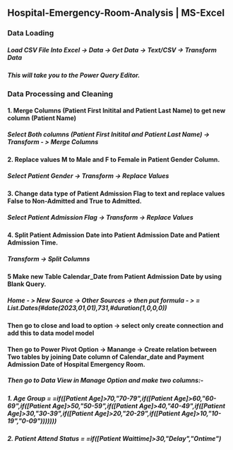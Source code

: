 ## Hospital-Emergency-Room-Analysis | MS-Excel

### Data Loading
##### Load CSV File Into Excel -> Data -> Get Data -> Text/CSV -> Transform Data
##### This will take you to the Power Query Editor.

### Data Processing and Cleaning
#### 1. Merge Columns (Patient First Initital and Patient Last Name) to get new column (Patient Name)
#####   Select Both columns (Patient First Initital and Patient Last Name) -> Transform - > Merge Columns
#### 2. Replace values M to Male and F to Female in Patient Gender Column.
#####   Select Patient Gender -> Transform -> Replace Values
#### 3. Change data type of Patient Admission Flag to text and replace values False to Non-Admitted and True to Admitted.
#####   Select Patient Admission Flag -> Transform -> Replace Values
#### 4. Split Patient Admission Date into Patient Admission Date and Patient Admission Time.
#####   Transform -> Split Columns
#### 5  Make new Table Calendar_Date from Patient Admission Date by using Blank Query.
#####   Home - > New Source -> Other Sources -> then put formula - > = List.Dates(#date(2023,01,01),731,#duration(1,0,0,0))

####  Then go to close and load to option -> select only create connection and add this to data model model
####  Then go to Power Pivot Option -> Manange -> Create relation between Two tables by joining Date column of Calendar_date and Payment Admission Date of Hospital Emergency Room.

##### Then go to Data View in Manage Option and make two columns:-
##### 1. Age Group = =if([Patient Age]>70,"70-79",if([Patient Age]>60,"60-69",if([Patient Age]>50,"50-59",if([Patient Age]>40,"40-49",if([Patient Age]>30,"30-39",if([Patient Age]>20,"20-29",if([Patient Age]>10,"10-19","0-09")))))))
##### 2. Patient Attend Status = =if([Patient Waittime]>30,"Delay","Ontime")

